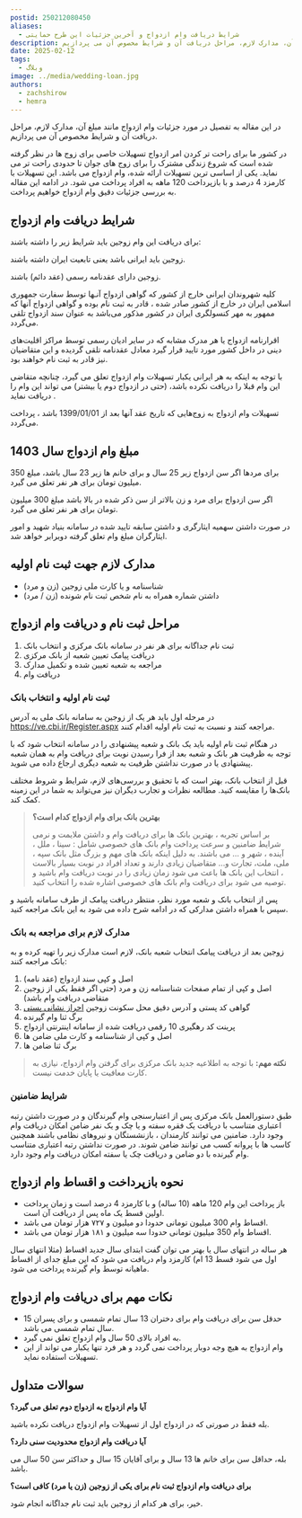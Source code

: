```yaml
---
postid: 250212080450
aliases:
  - شرایط دریافت وام ازدواج و آخرین جزئیات این طرح حمایتی
description: در این مقاله به تفصیل در مورد جزئیات وام ازدواج مانند مبلغ آن، مدارک لازم، مراحل دریافت آن و شرایط مخصوص آن می پردازیم.
date: 2025-02-12
tags:
  - وبلاگ
image: ../media/wedding-loan.jpg
authors:
  - zachshirow
  - hemra
---
```



در این مقاله به تفصیل در مورد جزئیات وام ازدواج مانند مبلغ آن، مدارک لازم، مراحل دریافت آن و شرایط مخصوص آن می پردازیم. 

در کشور ما برای راحت تر کردن امر ازدواج تسهیلات خاصی برای زوج ها در نظر گرفته شده است که شروع زندگی مشترک را برای زوج های جوان تا حدودی راحت تر می نماید. یکی از اساسی ترین تسهیلات ارائه شده، وام ازدواج می باشد. این تسهیلات با کارمزد 4 درصد و با بازپرداخت 120 ماهه به افراد پرداخت می شود. در ادامه این مقاله به بررسی جزئیات دقیق وام ازدواج خواهیم پرداخت. 

## شرایط دریافت وام ازدواج

برای دریافت این وام زوجین  باید شرایط زیر را داشته باشند:

زوجین باید ایرانی باشد یعنی تابعیت ایران داشته باشند.

زوجین دارای عقدنامه رسمی (عقد دائم) باشند.

کلیه شهروندان ایرانی خارج از کشور که گواهی ازدواج آنـها توسط سفارت جمهوری اسلامی ایران در خارج از کشور صادر شده ، قادر به ثبت نام بوده و گواهی ازدواج آنها که ممهور به مهر کنسولگری ایران در کشور مذکور می‌باشد به عنوان سند ازدواج تلقی می‌گردد.

اقرارنامه ازدواج یا هر مدرک مشابه که در سایر ادیان رسمی توسط مراکز اقلیت‌های دینی در داخل کشور مورد تایید قرار گیرد معادل عقدنامه تلقی گردیده و این متقاضیان نیز قادر به ثبت نام خواهند بود.

با توجه به اینکه به هر ایرانی یکبار تسهیلات وام ازدواج تعلق می گیرد، چنانچه متقاضی این وام قبلا را دریافت نکرده باشد، (حتی در ازدواج دوم یا بیشتر) می تواند این وام را دریافت نماید .

تسهیلات وام ازدواج به زوج‌هایی که تاریخ عقد آنها بعد از 1399/01/01  باشد ، پرداخت می‌گردد.
 
 
## مبلغ وام ازدواج سال 1403

برای مردها اگر سن ازدواج زیر 25 سال و برای خانم ها زیر 23 سال باشد، مبلغ  350 میلیون تومان برای هر نفر تعلق می گیرد.

اگر سن ازدواج برای مرد و زن بالاتر از سن ذکر شده در بالا باشد مبلغ 300 میلیون تومان برای هر نفر تعلق می گیرد.

در صورت داشتن سهمیه ایثارگری و داشتن سابقه تایید شده در سامانه بنیاد شهید و امور ایثارگران مبلغ وام تعلق گرفته دوبرابر خواهد شد.
 

## مدارک لازم جهت ثبت نام اولیه 

- شناسنامه و یا کارت ملی زوجین (زن و مرد)
- داشتن شماره همراه به نام شخص ثبت نام شونده (زن / مرد)
 

## مراحل ثبت نام و دریافت وام ازدواج

1. ثبت نام جداگانه برای هر نفر در سامانه بانک مرکزی و انتخاب بانک
2. دریافت پیامک تعیین شعبه از بانک مرکزی
3. مراجعه به شعبه تعیین شده و تکمیل مدارک
4. دریافت وام
 

### ثبت نام اولیه و انتخاب بانک

در مرحله اول باید هر یک از زوجین به سامانه بانک ملی به آدرس https://ve.cbi.ir/Register.aspx مراجعه کنند و نسبت به ثبت نام اولیه اقدام کنند. 

در هنگام ثبت نام اولیه باید یک بانک و شعبه پیشنهادی را در سامانه انتخاب شود که با توجه به ظرفیت هر بانک و شعبه بعد از فرا رسیدن نوبت برای دریافت وام به همان شعبه پیشنهادی یا در صورت نداشتن ظرفیت به شعبه دیگری ارجاع داده می شوید.

قبل از انتخاب بانک، بهتر است که با تحقیق و بررسی‌های لازم، شرایط و شروط مختلف بانک‌ها را مقایسه کنید. مطالعه نظرات و تجارب دیگران نیز می‌تواند به شما در این زمینه کمک کند.
 
> **بهترین بانک برای وام ازدواج کدام است؟**
> 
> بر اساس تجربه ، بهترین بانک ها برای دریافت وام و داشتن ملایمت و نرمی شرایط ضامنین و سرعت پرداخت وام بانک های خصوصی شامل : سینا ، ملل ، آینده ، شهر و … می باشند. به دلیل اینکه بانک های مهم و بزرگ مثل بانک سپه ، ملی، ملت، تجارت و… متقاضیان زیادی دارند و تعداد افراد در نوبت بسیار بالاست ، انتخاب این بانک ها باعث می شود زمان زیادی را در نوبت دریافت وام باشید و توصیه می شود برای دریافت وام بانک های خصوصی اشاره شده را انتخاب کنید.
 
پس از انتخاب بانک و شعبه مورد نظر، منتظر دریافت پیامک از طرف سامانه باشید و سپس با همراه داشتن مدارکی که در ادامه شرح داده می شود به این بانک مراجعه کنید. 

### مدارک لازم برای مراجعه به بانک

زوجین بعد از دریافت پیامک انتخاب شعبه بانک، لازم است مدارک زیر را تهیه کرده و به بانک مراجعه کنند:

1. اصل و کپی سند ازدواج (عقد نامه)
2. اصل و کپی از تمام صفحات شناسنامه  زن و مرد (حتی اگر فقط یکی از زوجین متقاضی دریافت وام باشد)
3. گواهی کد پستی و آدرس دقیق محل سکونت زوجین [احراز نشانی پستی](zipcode-verification.md)
4. برگ ثنا وام گیرنده
5. پرینت کد رهگیری 10 رقمی دریافت شده از سامانه اینترنتی ازدواج
6. اصل و کپی از شناسنامه و کارت ملی ضامن ها
7. برگ ثنا ضامن ها

> **نکته مهم:** با توجه به اطلاعیه جدید بانک مرکزی برای گرفتن وام ازدواج، نیازی به کارت معافیت یا پایان خدمت نیست. 

 
### شرایط ضامنین

طبق دستورالعمل بانک مرکزی پس از اعتبارسنجی وام گیرندگان و در صورت داشتن رتبه اعتباری متناسب با دریافت یک فقره سفته و یا چک و یک نفر ضامن امکان دریافت وام وجود دارد. ضامنین می توانند کارمندان ، بازنشستگان و نیروهای نظامی باشند همچنین کاسب ها با پروانه کسب می توانند ضامن شوند. در صورت نداشتن رتبه اعتباری متناسب وام گیرنده با دو ضامن و دریافت چک یا سفته امکان دریافت وام وجود دارد.
 
 
## نحوه بازپرداخت و اقساط وام ازدواج

- باز پرداخت این وام 120 ماهه (10 ساله) و با کارمزد 4 درصد است و زمان پرداخت اولین قسط یک ماه پس از دریافت آن است. 
- اقساط وام 300 میلیون تومانی حدودا دو میلیون و ۷۲۷ هزار تومان می باشد.
- اقساط وام 350 میلیون تومانی حدودا سه میلیون و ۱۸۱ هزار تومان می باشد.
 
هر ساله در انتهای سال یا بهتر می توان گفت ابتدای سال جدید اقساط (مثلا انتهای سال اول می شود قسط 13 ام) کارمزد وام دریافت می شود که این مبلغ جدای از اقساط ماهیانه توسط وام گیرنده پرداخت می شود.
 
 
## نکات مهم برای دریافت وام ازدواج

- حدقل سن برای دریافت وام برای دختران 13 سال تمام شمسی و برای پسران 15 سال تمام شمسی می باشد.
- به افراد بالای 50 سال وام ازدواج تعلق نمی گیرد.
- وام ازدواج به هیچ وجه دوبار پرداخت نمی گردد و هر فرد تنها یکبار می تواند از این تسهیلات استفاده نماید.

## سوالات متداول

**آیا وام ازدواج به ازدواج دوم تعلق می گیرد؟**

بله فقط در صورتی که در ازدواج اول از تسهیلات وام ازدواج دریافت نکرده باشید.

**آیا دریافت وام ازدواج محدودیت سنی دارد؟**

بله، حداقل سن برای خانم ها 13 سال و برای آقایان 15 سال و حداکثر سن 50 سال می باشد. 

**برای دریافت وام ازدواج ثبت نام برای یکی از زوجین (زن یا مرد) کافی است؟**

خیر، برای هر کدام از زوجین باید ثبت نام جداگانه انجام شود.
